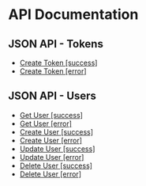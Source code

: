 # API Documentation


## JSON API - Tokens

* [Create Token [success]](json_api_-_tokens/create_token_[success].md)
* [Create Token [error]](json_api_-_tokens/create_token_[error].md)

## JSON API - Users

* [Get User [success]](json_api_-_users/get_user_[success].md)
* [Get User [error]](json_api_-_users/get_user_[error].md)
* [Create User [success]](json_api_-_users/create_user_[success].md)
* [Create User [error]](json_api_-_users/create_user_[error].md)
* [Update User [success]](json_api_-_users/update_user_[success].md)
* [Update User [error]](json_api_-_users/update_user_[error].md)
* [Delete User [success]](json_api_-_users/delete_user_[success].md)
* [Delete User [error]](json_api_-_users/delete_user_[error].md)

